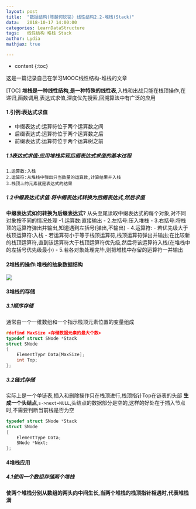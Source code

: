 ```yaml
---
layout:	post
title:	"数据结构(陈越何钦铭) 线性结构2.2-堆栈(Stack)"
data:	2018-10-17 14:00:00
categories: LearnDataStructure
tags:	线性结构 堆栈 Stack
author: Lydia
mathjax: true

---
```


* content
{:toc}

这是一篇记录自己在学习MOOC线性结构-堆栈的文章



[TOC]
**堆栈是一种线性结构,是一种特殊的线性表**,入栈和出战只能在栈顶操作,在递归,函数调用,表达式求值,深度优先搜索,回溯算法中有广泛的应用

#### **1.引例:表达式求值**
- 中缀表达式:运算符位于两个运算数之间
- 后缀表达式:运算符位于两个运算数之后
- 前缀表达式:运算符位于两个运算树之前

##### **1.1表达式求值:应用堆栈实现后缀表达式求值的基本过程**
	1.运算数:入栈
	2.运算符:从堆栈中弹出只当数量的运算数,计算结果并入栈
	3.栈顶上的元素就是表达式的结果
##### **1.2中缀表达式求值:将中缀表达式转换为后缀表达式,然后求值**
**中缀表达式如何转换为后缀表达式?**
	从头至尾读取中缀表达式的每个对象,对不同对象按不同的情况处理
	-1.运算数:直接输出
    - 2.左括号:压入堆栈
    - 3.右括号:将栈顶的运算符弹出并输出,知道遇到左括号(弹出,不输出)
    - 4.运算符:
    	- 若优先级大于栈顶运算符:入栈
    	- 若运算符小于等于栈顶运算符,栈顶运算符弹出并输出;在比较新的栈顶运算符,直到该运算符大于栈顶运算符优先级,然后将该运算符入栈(在堆栈中的左括号优先级最小)
    - 5.若各对象处理完毕,则把堆栈中存留的运算符一并输出

#### **2堆栈的操作:堆栈的抽象数据结构**
![](https://raw.githubusercontent.com/LingjieLi/LingjieLi.github.io/master/images/StackADT.png)
#### **3堆栈的存储**
##### **3.1顺序存储**
通常由一个一维数组和一个指示栈顶元素位置的变量组成
```cpp
#defind MaxSize <存储数据元素的最大个数>
typedef struct SNode *Stack
struct SNode
{
	ElementTypr Data[MaxSize];
    int Top;
};
```
##### **3.2链式存储**
实际上是一个单链表,插入和删除操作只在栈顶进行,栈顶指针Top在链表的头部
**生成一个头结点**,`s->next=NULL`,头结点的数据部分是空的,这样的好处在于插入节点时,不需要判断当前栈是否为空
```cpp
typedef struct SNode *Stack
struct SNode
{
	ElementType Data;
    SNode *Next; 
};
```
#### **4堆栈应用**
##### **4.1使用一个数组存储两个堆栈**
**使两个堆栈分别从数组的两头向中间生长,当两个堆栈的栈顶指针相遇时,代表堆栈满**